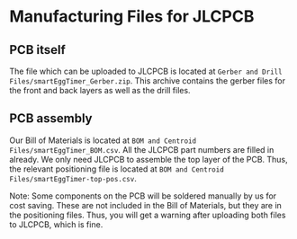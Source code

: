# Manufacturing Files for JLCPCB

## PCB itself

The file which can be uploaded to JLCPCB is located at `Gerber and Drill Files/smartEggTimer_Gerber.zip`. This archive contains the gerber files for the front and back layers as well as the drill files.


## PCB assembly

Our Bill of Materials is located at `BOM and Centroid Files/smartEggTimer_BOM.csv`. All the JLCPCB part numbers are filled in already.
We only need JLCPCB to assemble the top layer of the PCB. Thus, the relevant positioning file is located at `BOM and Centroid Files/smartEggTimer-top-pos.csv`.

Note: Some components on the PCB will be soldered manually by us for cost saving. These are not included in the Bill of Materials, but they are in the positioning files. Thus, you will get a warning after uploading both files to JLCPCB, which is fine.